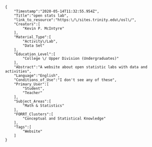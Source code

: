 
    {
        "Timestamp":"2020-05-14T11:32:55.954Z",
        "Title":"open stats lab",
        "link_to_resource":"https:\/\/sites.trinity.edu\/osl\/",
        "Creators":[
            "Kevin P. McIntyre"
        ],
        "Material_Type":[
            "Activity\/Lab",
            "Data Set"
        ],
        "Education_Level":[
            "College \/ Upper Division (Undergraduates)"
        ],
        "Abstract":"A website about open statistic labs with data and activities",
        "Language":"English",
        "Conditions_of_Use":"I don't see any of these",
        "Primary_User":[
            "Student",
            "Teacher"
        ],
        "Subject_Areas":[
            "Math & Statistics"
        ],
        "FORRT_Clusters":[
            "Conceptual and Statistical Knowledge"
        ],
        "Tags":[
            "Website"
        ]
    }
